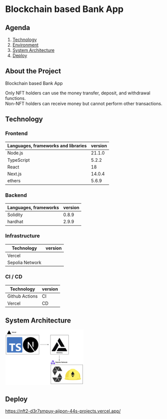 # Blockchain based Bank App

## Agenda

1. [Technology](#Technology)
2. [Environment](#Environment)
3. [System Architecture](#system-architecture)
4. [Deploy](#Deploy)

<!-- プロジェクトについて -->

## About the Project

Blockchain based Bank App

<!-- プロジェクトの概要を記載 -->

Only NFT holders can use the money transfer, deposit, and withdrawal functions.<br/>
Non-NFT holders can receive money but cannot perform other transactions.

## Technology

<!-- 言語、フレームワーク、ミドルウェア、インフラの一覧とバージョンを記載 -->

### Frontend

| Languages, frameworks and libraries | version |
| ----------------------------------- | ------- |
| Node.js                             | 21.1.0  |
| TypeScript                          | 5.2.2   |
| React                               | 18      |
| Next.js                             | 14.0.4  |
| ethers                              | 5.6.9   |

### Backend

| Languages, frameworks | version |
| --------------------- | ------- |
| Solidity              | 0.8.9   |
| hardhat               | 2.9.9   |

### Infrastructure

| Technology      | version |
| --------------- | ------- |
| Vercel          |         |
| Sepolia Network |         |

### CI / CD

| Technology     | version |
| -------------- | ------- |
| Github Actions | CI      |
| Vercel         | CD      |

## System Architecture

<img src="system_schema.png" width="50%">

## Deploy

https://nft2-d3r7smpuy-ajipon-44s-projects.vercel.app/
